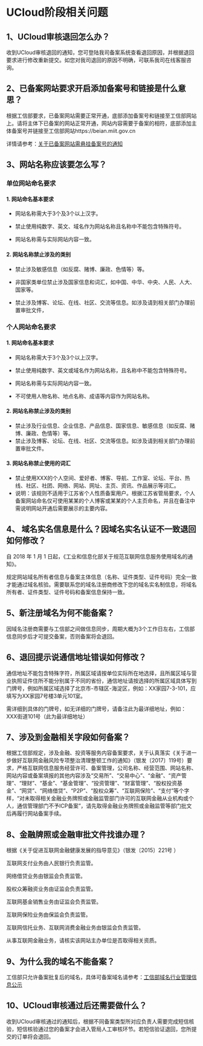 

# UCloud阶段相关问题

## 1、UCloud审核退回怎么办？

收到UCloud审核退回的通知，您可登陆我司备案系统查看退回原因，并根据退回要求进行修改重新提交。如您对我司退回的原因不明确，可联系我司在线客服咨询。

## 2、已备案网站要求开启添加备案号和链接是什么意思？

根据工信部要求，已备案网站需要正常开通，底部添加备案号和链接至工信部网站上。请将主体下已备案的网站正常开通，网站内容需要于备案的相符，底部添加主体备案号并链接至工信部网站https://beian.miit.gov.cn

详情请参考：[关于已备案网站需悬挂备案号的通知](https://docs.ucloud.cn/beian1/notice/notice15)

## 3、网站名称应该要怎么写？

### 单位网站命名要求

#### 1. 网站命名基本要求

- 网站名称需大于3个及3个以上汉字。

- 禁止使用纯数字、英文、域名作为网站名称且名称中不能包含特殊符号。

- 网站名称需与实际网站内容一致。

#### 2. 网站名称禁止涉及的类别

- 禁止涉及敏感信息（如反腐、赌博、廉政、色情等）等。

- 非国家类单位禁止涉及国家信息和词汇，如中国、中华、中央、人民、人大、国家等。

- 禁止涉及博客、论坛、在线、社区、交流等信息。如涉及请到相关部门办理前置审批文件，

### 个人网站命名要求

#### 1. 网站命名基本要求

- 网站名称需大于3个及3个以上汉字。

- 禁止使用纯数字、英文或域名作为网站名称，且名称中不能包含特殊符号。

- 网站名称需与实际网站内容一致。

- 不可使用人物名称、地点名称、成语等内容作为网站名称。

#### 2. 网站名称禁止涉及的类别

- 禁止涉及行业信息、企业信息、产品信息、国家信息、敏感信息（如反腐、赌博、廉政、色情等）等。
- 禁止涉及博客、论坛、在线、社区、交流等信息。如涉及请到相关部门办理前置审批文件。

#### 3. 网站名称禁止使用的词汇

- 禁止使用XXX的个人空间、爱好者、博客、导航、工作室、论坛、平台、热线、社区、社团、网络、网站、网址、主页、资讯、作品展示等词汇。
- 说明：该规则不适用于江苏省个人性质备案用户。根据江苏省管局要求，个人备案网站命名仅可使用某某的个人博客或某某的个人主页命名，并且在备注中需说明网站开通后需要展示的主要内容。

## 4、 域名实名信息是什么？因域名实名认证不一致退回如何修改？

自 2018 年 1 月 1 日起，《工业和信息化部关于规范互联网信息服务使用域名的通知》。 

规定网站域名所有者信息与备案主体信息（名称、证件类型、证件号码）完全一致才能通过域名核验。需要联系您的域名注册商修改下您的域名实名制信息，将域名所有者、证件类型、证件号码和备案信息保持一致。

## 5、新注册域名为何不能备案？

因域名注册商需要与工信部之间做信息同步，周期大概为3个工作日左右，工信部信息同步后才可提交备案，否则备案将会退回。

## 6、退回提示说通信地址错误如何修改？

通信地址不能包含特殊字符，所属区域请按单位实际所在地选择，且所属区域与营业执照证件住所不能分别属于不同的省份，通信地址请按选择的所属区域具体写到门牌号，例如所属区域选择了北京市-市辖区-海淀区，例如：XX家园7-3-101，应填写为XX家园7号楼3单元101室。

需详细到具体的门牌号，如无详细的门牌号，请备注此为最详细地址，例如：XXX街道101号（此为最详细地址）

## 7、涉及到金融相关字段如何备案？

根据工信部规定，涉及金融、投资等服务内容备案要求，关于认真落实《关于进一步做好互联网金融风险专项整治清理整顿工作的通知》（银发〔2017〕119号）要求，严格互联网信息服务经营许可、备案管理，公司名称、经营范围、网站名称、网站内容或备案填报的其他内容涉及“交易所”、“交易中心”、“金融”、“资产管理”、“理财”、“基金”、“基金管理”、“投资管理”、“财富管理”、“股权投资基金”、“网贷”、“网络借贷”、“P2P”、“股权众筹”、“互联网保险”、“支付”等个字样，“对未取得相关金融业务牌照或金融监管部门许可的互联网金融从业机构或个人，通信管理部门不予ICP备案”，请先取得金融业务牌照或金融监管等部门批文后再履行网站备案手续。

## 8、金融牌照或金融审批文件找谁办理？

根据《关于促进互联网金融健康发展的指导意见》（银发〔2015〕221号 ）

互联网支付业务由人民银行负责监管。

网络借贷业务由银监会负责监管。

股权众筹融资业务由证监会负责监管。

互联网基金销售业务由证监会负责监管。

互联网保险业务由保监会负责监管。

互联网信托业务、互联网消费金融业务由银监会负责监管。

从事互联网金融业务，请核实该网站主办单位是否取得相关资质。

## 9、为什么我的域名不能备案？

工信部只允许备案批复后的域名，具体可备案域名请参考：[工信部域名行业管理信息公示](http://domain.miit.gov.cn/)

## 10、UCloud审核通过后还需要做什么？

收到UCloud审核通过的通知后，根据不同备案类型所对应负责人需要完成短信核验，短信核验通过您的备案才会进入管局人工审核环节。若短信验证退回，您所提交的订单将会退回。





